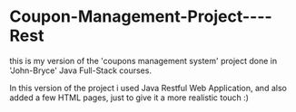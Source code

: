 # Coupon-Management-Project----Rest

this is my version of the 'coupons management system' project done in 'John-Bryce' Java Full-Stack courses.

In this version of the project i used Java Restful Web Application, 
and also added a few HTML pages, just to give it a more realistic touch :)


